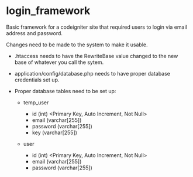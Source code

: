 login_framework
===============

Basic framework for a codeigniter site that required users to login via email address and password.

Changes need to be made to the system to make it usable.

- .htaccess needs to have the RewriteBase value changed to the new base of whatever you call the sytem.

- application/config/database.php needs to have proper database credentials set up.

- Proper database tables need to be set up:
	- temp_user
		- id		(int)	<Primary Key, Auto Increment, Not Null>
		- email		(varchar[255])
		- password	(varchar[255])
		- key		(varchar[255])
		
	- user
		- id		(int)	<Primary Key, Auto Increment, Not Null>
		- email		(varchar[255])
		- password	(varchar[255])
